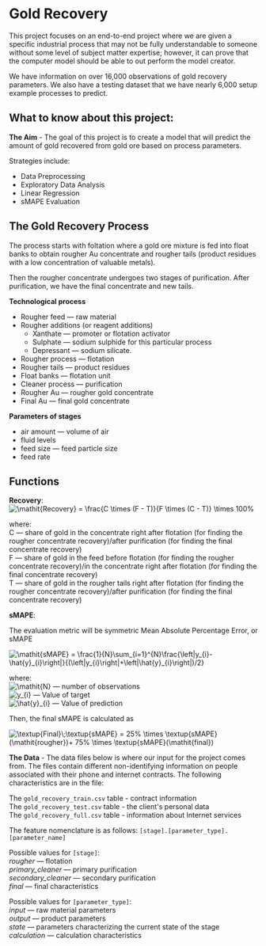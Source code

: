 # Gold Recovery

This project focuses on an end-to-end project where we are given a specific industrial process that may not be fully understandable to someone without some level of subject matter expertise; however, it can prove that the computer model should be able to out perform the model creator.

We have information on over 16,000 observations of gold recovery parameters. We also have a testing dataset that we have nearly 6,000 setup example processes to predict.

## What to know about this project:

**The Aim** - The goal of this project is to create a model that will predict the amount of gold recovered from gold ore based on process parameters.

Strategies include:
- Data Preprocessing
- Exploratory Data Analysis
- Linear Regression
- sMAPE Evaluation

## The Gold Recovery Process

The process starts with foltation where a gold ore mixture is fed into float banks to obtain rougher Au concentrate and rougher tails (product residues with a low concentration of valuable metals).

Then the rougher concentrate undergoes two stages of purification. After purification, we have the final concentrate and new tails.

**Technological process**
- Rougher feed — raw material
- Rougher additions (or reagent additions)
    - Xanthate — promoter or flotation activator
    - Sulphate — sodium sulphide for this particular process
    - Depressant — sodium silicate.
- Rougher process — flotation
- Rougher tails — product residues
- Float banks — flotation unit
- Cleaner process — purification
- Rougher Au — rougher gold concentrate
- Final Au — final gold concentrate

**Parameters of stages**
- air amount — volume of air
- fluid levels
- feed size — feed particle size
- feed rate

## Functions
**Recovery**:  
<img src="https://latex.codecogs.com/svg.image?\mathit{Recovery}&space;=&space;\frac{C&space;\times&space;(F&space;-&space;T)}{F&space;\times&space;(C&space;-&space;T)}&space;\times&space;100%" title="\mathit{Recovery} = \frac{C \times (F - T)}{F \times (C - T)} \times 100%" />

where:  
C — share of gold in the concentrate right after flotation (for finding the rougher concentrate recovery)/after purification (for finding the final concentrate recovery)  
F — share of gold in the feed before flotation (for finding the rougher concentrate recovery)/in the concentrate right after flotation (for finding the final concentrate recovery)  
T — share of gold in the rougher tails right after flotation (for finding the rougher concentrate recovery)/after purification (for finding the final concentrate recovery)

**sMAPE**:

The evaluation metric will be symmetric Mean Absolute Percentage Error, or sMAPE

<img src="https://latex.codecogs.com/svg.image?\mathit{sMAPE}&space;=&space;\frac{1}{N}\sum_{i=1}^{N}\frac{\left|y_{i}-\hat{y}_{i}\right|}{(\left|y_{i}\right|&plus;\left|\hat{y}_{i}\right|)/2}" title="\mathit{sMAPE} = \frac{1}{N}\sum_{i=1}^{N}\frac{\left|y_{i}-\hat{y}_{i}\right|}{(\left|y_{i}\right|+\left|\hat{y}_{i}\right|)/2}" />

where:  
<img src="https://latex.codecogs.com/svg.image?\mathit{N}" title="\mathit{N}" /> — number of observations  
<img src="https://latex.codecogs.com/svg.image?y_{i}" title="y_{i}" /> — Value of target  
<img src="https://latex.codecogs.com/svg.image?\hat{y}_{i}" title="\hat{y}_{i}" /> — Value of prediction  

Then, the final sMAPE is calculated as

<img src="https://latex.codecogs.com/svg.image?\textup{Final}\;\textup{sMAPE}&space;=&space;25%&space;\times&space;\textup{sMAPE}(\mathit{rougher})&plus;&space;75%&space;\times&space;\textup{sMAPE}(\mathit{final})" title="\textup{Final}\;\textup{sMAPE} = 25% \times \textup{sMAPE}(\mathit{rougher})+ 75% \times \textup{sMAPE}(\mathit{final})" /> 

**The Data** - The data files below is where our input for the project comes from. The files contain different non-identifying information on people associated with their phone and internet contracts. The following characteristics are in the file:

The `gold_recovery_train.csv` table - contract information  
The `gold_recovery_test.csv` table - the client's personal data  
The `gold_recovery_full.csv` table - information about Internet services  

The feature nomenclature is as follows:
`[stage].[parameter_type].[parameter_name]`

Possible values for `[stage]`:  
*rougher* — flotation  
*primary_cleaner* — primary purification  
*secondary_cleaner* — secondary purification  
*final* — final characteristics  

Possible values for `[parameter_type]`:  
*input* — raw material parameters  
*output* — product parameters  
*state* — parameters characterizing the current state of the stage  
*calculation* — calculation characteristics  
